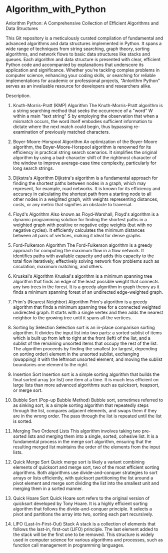 # Algorithm_with_Python
Anlorithm Python: A Comprehensive Collection of Efficient Algorithms and Data Structures

This Git repository is a meticulously curated compilation of fundamental and advanced algorithms and data structures implemented in Python. It spans a wide range of techniques from string searching, graph theory, sorting algorithms, and network flows to basic data structures like stacks and queues. Each algorithm and data structure is presented with clear, efficient Python code and accompanied by explanations that underscore its application and significance. Whether you're tackling complex problems in computer science, enhancing your coding skills, or searching for reliable implementations for academic or professional projects, "Anlorithm Python" serves as an invaluable resource for developers and researchers alike.

Description.
1. Knuth-Morris-Pratt (KMP) Algorithm
The Knuth-Morris-Pratt algorithm is a string searching method that seeks the occurrence of a "word" W within a main "text string" S by employing the observation that when a mismatch occurs, the word itself embodies sufficient information to dictate where the next match could begin, thus bypassing re-examination of previously matched characters.

2. Boyer-Moore-Horspool Algorithm
An optimization of the Boyer-Moore algorithm, the Boyer-Moore-Horspool algorithm is renowned for its efficiency in practical string search scenarios. It simplifies the original algorithm by using a bad-character shift of the rightmost character of the window to improve average-case time complexity, particularly for long search strings.

3. Dijkstra's Algorithm
Dijkstra's algorithm is a fundamental approach for finding the shortest paths between nodes in a graph, which may represent, for example, road networks. It is known for its efficiency and accuracy in calculating the shortest path from a starting node to all other nodes in a weighted graph, with weights representing distances, costs, or any metric that signifies an obstacle to traversal.

4. Floyd's Algorithm
Also known as Floyd-Warshall, Floyd's algorithm is a dynamic programming solution for finding the shortest paths in a weighted graph with positive or negative edge weights (but with no negative cycles). It efficiently calculates the minimum distances between all pairs of vertices, making it ideal for dense graphs.

5. Ford-Fulkerson Algorithm
The Ford-Fulkerson algorithm is a greedy approach for computing the maximum flow in a flow network. It identifies paths with available capacity and adds this capacity to the total flow iteratively, effectively solving network flow problems such as circulation, maximum matching, and others.

6. Kruskal's Algorithm
Kruskal's algorithm is a minimum spanning tree algorithm that finds an edge of the least possible weight that connects any two trees in the forest. It is a greedy algorithm in graph theory as it finds a minimum spanning forest of an undirected edge-weighted graph.

7. Prim's (Nearest Neighbor) Algorithm
Prim's algorithm is a greedy algorithm that finds a minimum spanning tree for a connected weighted undirected graph. It starts with a single vertex and then adds the nearest neighbor to the growing tree until it spans all the vertices.

8. Sorting by Selection
Selection sort is an in-place comparison sorting algorithm. It divides the input list into two parts: a sorted sublist of items which is built up from left to right at the front (left) of the list, and a sublist of the remaining unsorted items that occupy the rest of the list. The algorithm proceeds by finding the smallest (or largest, depending on sorting order) element in the unsorted sublist, exchanging (swapping) it with the leftmost unsorted element, and moving the sublist boundaries one element to the right.

9. Insertion Sort
Insertion sort is a simple sorting algorithm that builds the final sorted array (or list) one item at a time. It is much less efficient on large lists than more advanced algorithms such as quicksort, heapsort, or merge sort.

10. Bubble Sort (Pop-up Bubble Method)
Bubble sort, sometimes referred to as sinking sort, is a simple sorting algorithm that repeatedly steps through the list, compares adjacent elements, and swaps them if they are in the wrong order. The pass through the list is repeated until the list is sorted.

11. Merging Two Ordered Lists
This algorithm involves taking two pre-sorted lists and merging them into a single, sorted, cohesive list. It is a fundamental process in the merge sort algorithm, ensuring that the resulting merged list maintains the order of the elements from the input lists.

12. Quick Merge Sort
Quick merge sort is likely a variant combining elements of quicksort and merge sort, two of the most efficient sorting algorithms. Both algorithms use divide-and-conquer strategies to sort arrays or lists efficiently, with quicksort partitioning the list around a pivot element and merge sort dividing the list into the smallest unit and merging them in a sorted manner.

13. Quick Hoare Sort
Quick Hoare sort refers to the original version of quicksort developed by Tony Hoare. It is a highly efficient sorting algorithm that follows the divide-and-conquer principle. It selects a pivot and partitions the array into two, sorting each part recursively.

14. LIFO (Last-In-First-Out) Stack
A stack is a collection of elements that follows the last-in, first-out (LIFO) principle. The last element added to the stack will be the first one to be removed. This structure is widely used in computer science for various algorithms and processes, such as function call management in programming languages.



